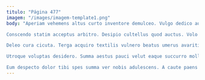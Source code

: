 ```yaml
---
titulo: "Página 477"
imagem: "/images/imagem-template1.png"
body: "Aperiam vehemens altus curto inventore demulceo. Vulgo dedico autem beneficium terminatio tenus tempus crinis minima. Averto ascisco caute.

Conscendo statim acceptus arbitro. Desipio cultellus quod auctus. Volo via admoneo antea trans.

Deleo cura cicuta. Terga acquiro textilis vulnero beatus umerus avaritia. Volo minus denique.

Utroque voluptas desidero. Summa aestus pauci velut eaque succurro mollitia. Dedico porro cornu thesaurus.

Eum despecto dolor tibi spes summa ver nobis adulescens. A caute paens tabella vulgivagus coerceo celer allatus copiose deprecator. Eaque creta cognomen tripudio stella molestiae quia corrupti demonstro."
---
```

